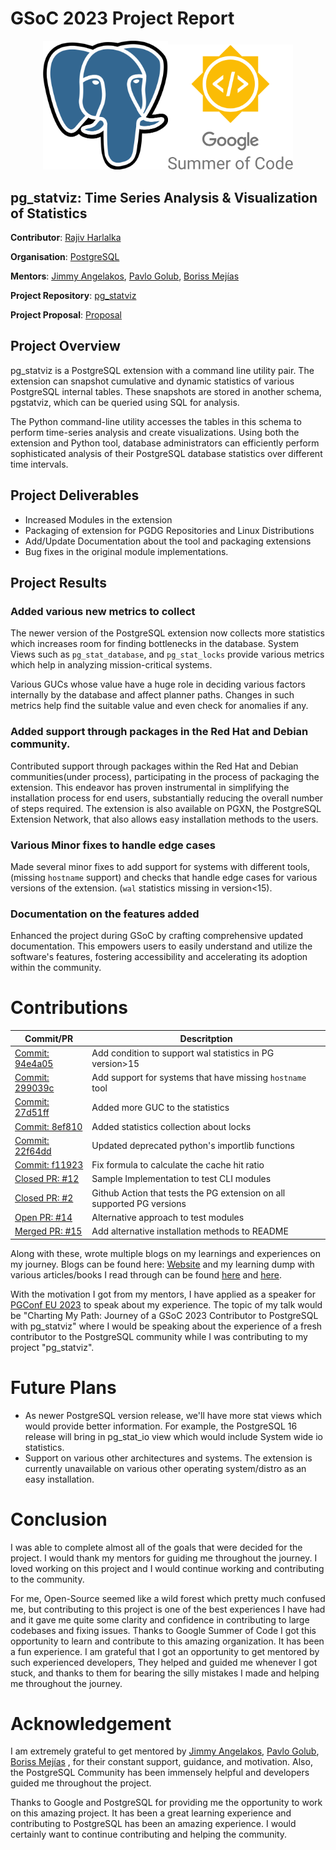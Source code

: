 # GSoC 2023 Project Report
<div align="center">
<img src="./assets/postgresql.png" width="200"/><img src="./assets/gsoc.png" width="200"/> 
</div>

## pg_statviz: Time Series Analysis & Visualization of Statistics

**Contributor**: [Rajiv Harlalka](https://github.com/rajivharlalka)

**Organisation**: [PostgreSQL](https://postgresql.org)

**Mentors**: [Jimmy Angelakos](https://github.com//vyruss), [Pavlo Golub](https://github.com/pashagolub), [Boriss Mejías](https://www.linkedin.com/in/boriss-mej%C3%ADas-4637401)

**Project Repository**: [pg_statviz](https://github.com/vyruss/pg_statviz)

**Project Proposal**: [Proposal](https://docs.google.com/document/d/1vCa7Fukx8IhGxY86P3dY-En9ZYNjb6j2jqyTDe5cHbk/edit?usp=sharing)

## Project Overview

pg_statviz is a PostgreSQL extension with a command line utility pair. The extension can snapshot cumulative and dynamic statistics of various PostgreSQL internal tables. These snapshots are stored in another schema, pgstatviz, which can be queried using SQL for analysis. 

The Python command-line utility accesses the tables in this schema to perform time-series analysis and create visualizations. Using both the extension and Python tool, database administrators can efficiently perform sophisticated analysis of their PostgreSQL database statistics over different time intervals.

## Project Deliverables

- Increased Modules in the extension
- Packaging of extension for PGDG Repositories and Linux Distributions
- Add/Update Documentation about the tool and packaging extensions 
- Bug fixes in the original module implementations. 

## Project Results

### Added various new metrics to collect

The newer version of the PostgreSQL extension now collects more statistics which increases room for finding bottlenecks in the database. System Views such as `pg_stat_database`, and `pg_stat_locks` provide various metrics which help in analyzing mission-critical systems.

Various GUCs whose value have a huge role in deciding various factors internally by the database and affect planner paths. Changes in such metrics help find the suitable value and even check for anomalies if any.

### Added support through packages in the Red Hat and Debian community.

Contributed support through packages within the Red Hat and Debian communities(under process), participating in the process of packaging the extension. This endeavor has proven instrumental in simplifying the installation process for end users, substantially reducing the overall number of steps required. The extension is also available on PGXN, the PostgreSQL Extension Network, that also allows easy installation methods to the users.

### Various Minor fixes to handle edge cases

Made several minor fixes to add support for systems with different tools, (missing `hostname` support) and checks that handle edge cases for various versions of the extension. (`wal` statistics missing in version<15).

### Documentation on the features added

Enhanced the project during GSoC by crafting comprehensive updated documentation. This empowers users to easily understand and utilize the software's features, fostering accessibility and accelerating its adoption within the community.

# Contributions


|Commit/PR|Descritption|
|---|---|
|[Commit: 94e4a05](https://github.com/vyruss/pg_statviz/commit/94e4a054bf06246e4a3a46f220fa0fdc4480d0b2) | Add condition to support wal statistics in PG version>15|
|[Commit: 299039c](https://github.com/vyruss/pg_statviz/commit/299039c481ad349f47b9c1f9df8dcf73e1d6f2b2) | Add support for systems that have missing `hostname` tool|
|[Commit: 27d51ff](https://github.com/vyruss/pg_statviz/commit/27d51ffd5a098b883c4e48b05077d0f1edcc65ab) | Added more GUC to the statistics|
|[Commit: 8ef810](https://github.com/vyruss/pg_statviz/commit/8ef8108e38f571f926627b0203805991e3e2f0bc)| Added statistics collection about locks|
|[Commit: 22f64dd](https://github.com/vyruss/pg_statviz/commit/22f64ddd555ac00114a2d5bd74c945144b62292b)| Updated deprecated python's importlib functions|
|[Commit: f11923](https://github.com/vyruss/pg_statviz/commit/f11923eef12be70244a4d8f8aaccdd45fe4e0ccc)| Fix formula to calculate the cache hit ratio|
|[Closed PR: #12](https://github.com/vyruss/pg_statviz/pull/12)| Sample Implementation to test CLI modules|
|[Closed PR: #2](https://github.com/vyruss/pg_statviz/pull/2)| Github Action that tests the PG extension on all supported PG versions|
|[Open PR: #14](https://github.com/vyruss/pg_statviz/pull/14)| Alternative approach to test modules|
|[Merged PR: #15](https://github.com/vyruss/pg_statviz/pull/15)| Add alternative installation methods to README|

Along with these, wrote multiple blogs on my learnings and experiences on my journey. 
Blogs can be found here: [Website](https://rajivharlalka.tech) and my learning dump with various articles/books I read through can be found [here](https://gist.github.com/rajivharlalka/d8283358b8aaf5f8db5c0a7b4bfd909f) and [here](https://gist.github.com/rajivharlalka/f9a54c95eeafeef58734e2006f957fed).

With the motivation I got from my mentors, I have applied as a speaker for [PGConf EU 2023](https://2023.pgconf.eu/) to speak about my experience.
The topic of my talk would be "Charting My Path: Journey of a GSoC 2023 Contributor to PostgreSQL with pg_statviz" where I would be speaking about the experience of a fresh contributor to the PostgreSQL community while I was contributing to my project "pg_statviz". 

# Future Plans

- As newer PostgreSQL version release, we'll have more stat views which would provide better information. For example, the PostgreSQL 16 release will bring in pg_stat_io view which would include System wide io statistics.
- Support on various other architectures and systems. The extension is currently unavailable on various other operating system/distro as an easy installation.  

# Conclusion

I was able to complete almost all of the goals that were decided for the project. I would thank my mentors for guiding me throughout the journey. I loved working on this project and I would continue working and contributing to the community.

For me, Open-Source seemed like a wild forest which pretty much confused me, but contributing to this project is one of the best experiences I have had and it gave me quite some clarity and confidence in contributing to large codebases and fixing issues. Thanks to Google Summer of Code I got this opportunity to learn and contribute to this amazing organization. It has been a fun experience. I am grateful that I got an opportunity to get mentored by such experienced developers, They helped and guided me whenever I got stuck, and thanks to them for bearing the silly mistakes I made and helping me throughout the journey.

# Acknowledgement

I am extremely grateful to get mentored by [Jimmy Angelakos](https://github.com//vyruss), [Pavlo Golub](https://github.com/pashagolub), [Boriss Mejías](https://www.linkedin.com/in/boriss-mej%C3%ADas-4637401)
, for their constant support, guidance, and motivation. Also, the PostgreSQL Community has been immensely helpful and developers guided me throughout the project.

Thanks to Google and PostgreSQL for providing me the opportunity to work on this amazing project. It has been a great learning experience and contributing to PostgreSQL has been an amazing experience. I would certainly want to continue contributing and helping the community.